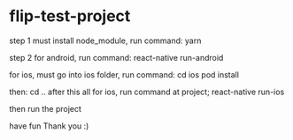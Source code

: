 # flip-test-project

step 1 
must install node_module, run command:
yarn

step 2
for android, run command:
react-native run-android

for ios, must go into ios folder, run command:
cd ios
pod install

then:
cd ..
after this all for ios, run command at project;
react-native run-ios

then run the project

have fun
Thank you :)
